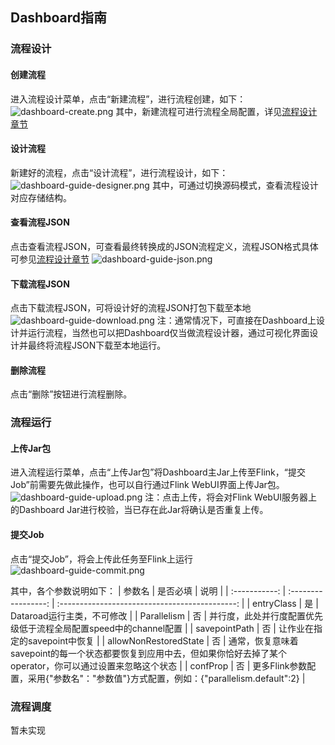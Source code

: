## Dashboard指南

### 流程设计
#### 创建流程
进入流程设计菜单，点击“新建流程”，进行流程创建，如下：
![dashboard-create.png](https://p6-juejin.byteimg.com/tos-cn-i-k3u1fbpfcp/dd4ea32af5b141d09333dab75e5a424b~tplv-k3u1fbpfcp-watermark.image?)
其中，新建流程可进行流程全局配置，详见[流程设计章节](flow-designer.md)
#### 设计流程
新建好的流程，点击“设计流程”，进行流程设计，如下：
![dashboard-guide-designer.png](https://p3-juejin.byteimg.com/tos-cn-i-k3u1fbpfcp/5904da10eab24ceebff2a3b371a42eef~tplv-k3u1fbpfcp-watermark.image?)
其中，可通过切换源码模式，查看流程设计对应存储结构。
#### 查看流程JSON
点击查看流程JSON，可查看最终转换成的JSON流程定义，流程JSON格式具体可参见[流程设计章节](flow-designer.md)
![dashboard-guide-json.png](https://p3-juejin.byteimg.com/tos-cn-i-k3u1fbpfcp/01e7461e41d549aaba1e6058f11f371c~tplv-k3u1fbpfcp-watermark.image?)
#### 下载流程JSON
点击下载流程JSON，可将设计好的流程JSON打包下载至本地
![dashboard-guide-download.png](https://p9-juejin.byteimg.com/tos-cn-i-k3u1fbpfcp/dfab74c9befa4636a95a2b1b19df8717~tplv-k3u1fbpfcp-watermark.image?)
注：通常情况下，可直接在Dashboard上设计并运行流程，当然也可以把Dashboard仅当做流程设计器，通过可视化界面设计并最终将流程JSON下载至本地运行。
#### 删除流程
点击“删除”按钮进行流程删除。
### 流程运行
#### 上传Jar包
进入流程运行菜单，点击“上传Jar包”将Dashboard主Jar上传至Flink，“提交Job”前需要先做此操作，也可以自行通过Flink WebUI界面上传Jar包。
![dashboard-guide-upload.png](https://p6-juejin.byteimg.com/tos-cn-i-k3u1fbpfcp/9b5aa63ab6cc4dbeaf98226ec0a70400~tplv-k3u1fbpfcp-watermark.image?)
注：点击上传，将会对Flink WebUI服务器上的Dashboard Jar进行校验，当已存在此Jar将确认是否重复上传。
#### 提交Job
点击“提交Job”，将会上传此任务至Flink上运行
![dashboard-guide-commit.png](https://p9-juejin.byteimg.com/tos-cn-i-k3u1fbpfcp/8b19d5cdbea640bab86c78311305bb28~tplv-k3u1fbpfcp-watermark.image?)

其中，各个参数说明如下：
|   参数名    |       是否必填        |                      说明                      |
| :-----------: | :-----------------: | :--------------------------------------------: |
|    entryClass     |         是          |               Dataroad运行主类，不可修改               |
| Parallelism |  否 |             并行度，此处并行度配置优先级低于流程全局配置speed中的channel配置             |
| savepointPath  |     否     | 让作业在指定的savepoint中恢复 |
| allowNonRestoredState |        否         |         通常，恢复意味着savepoint的每一个状态都要恢复到应用中去，但如果你恰好去掉了某个operator，你可以通过设置来忽略这个状态          |
| confProp |         否         |         更多Flink参数配置，采用{"参数名"："参数值"}方式配置，例如：{\"parallelism.default\":2}          |


### 流程调度
暂未实现
